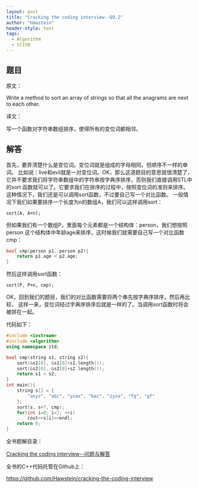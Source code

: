 ```yaml
---
layout: post
title: "Cracking the coding interview--Q9.2"
author: "Hawstein"
header-style: text
tags:
  - Algorithm
  - CC150
---
```


## 题目

原文：

Write a method to sort an array of strings so that all the anagrams 
are next to each other.

译文：

写一个函数对字符串数组排序，使得所有的变位词都相邻。

## 解答

首先，要弄清楚什么是变位词。变位词就是组成的字母相同，但顺序不一样的单词。
比如说：live和evil就是一对变位词。OK，那么这道题目的意思就很清楚了，
它并不要求我们将字符串数组中的字符串按字典序排序，否则我们直接调用STL中的sort
函数就可以了。它要求我们在排序的过程中，按照变位词的准则来排序。
这种情况下，我们还是可以调用sort函数，不过要自己写一个对比函数。
一般情况下我们如果要排序一个长度为n的数组A，我们可以这样调用sort：

	sort(A, A+n);
	
但如果我们有一个数组P，里面每个元素都是一个结构体：person，我们想按照person
这个结构体中年龄age来排序，这时候我们就需要自己写一个对比函数cmp：

```cpp
bool cmp(person p1, person p2){
	return p1.age < p2.age; 
}
```

然后这样调用sort函数：

	sort(P, P+n, cmp);
	
OK，回到我们的题目，我们的对比函数需要将两个串先按字典序排序，然后再比较，
这样一来，变位词经过字典序排序后就是一样的了。当调用sort函数时将会被排在一起。

代码如下：

```cpp
#include <iostream>
#include <algorithm>
using namespace std;

bool cmp(string s1, string s2){
    sort(&s1[0], &s1[0]+s1.length());
    sort(&s2[0], &s2[0]+s2.length());
    return s1 < s2;
}
int main(){
    string s[] = {
        "axyz", "abc", "yzax", "bac", "zyxa", "fg", "gf"
    };
    sort(s, s+7, cmp);
    for(int i=0; i<7; ++i)
        cout<<s[i]<<endl;
    return 0;
}
```

全书题解目录：

[Cracking the coding interview--问题与解答](/2013/03/14/ctci-solutions-contents/)

全书的C++代码托管在Github上：

<https://github.com/Hawstein/cracking-the-coding-interview>
